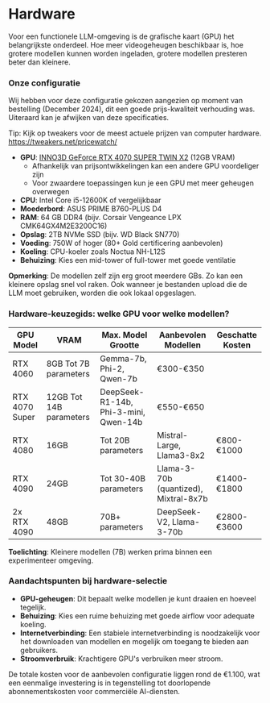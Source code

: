 # **Hardware**

Voor een functionele LLM-omgeving is de grafische kaart (GPU) het belangrijkste onderdeel. Hoe meer videogeheugen beschikbaar is, hoe grotere modellen kunnen worden ingeladen, grotere modellen presteren beter dan kleinere.

### **Onze configuratie**

Wij hebben voor deze configuratie gekozen aangezien op moment van bestelling (December 2024), dit een goede prijs-kwaliteit verhouding was. Uiteraard kan je afwijken van deze specificaties.

Tip: Kijk op tweakers voor de meest actuele prijzen van computer hardware. https://tweakers.net/pricewatch/

- **GPU**: [INNO3D GeForce RTX 4070 SUPER TWIN X2](https://www.inno3d.com/products_detail.php?refid=909) (12GB VRAM)
  - Afhankelijk van prijsontwikkelingen kan een andere GPU voordeliger zijn
  - Voor zwaardere toepassingen kun je een GPU met meer geheugen overwegen
- **CPU**: Intel Core i5-12600K of vergelijkbaar
- **Moederbord**: ASUS PRIME B760-PLUS D4
- **RAM**: 64 GB DDR4 (bijv. Corsair Vengeance LPX CMK64GX4M2E3200C16)
- **Opslag**: 2TB NVMe SSD (bijv. WD Black SN770)
- **Voeding**: 750W of hoger (80+ Gold certificering aanbevolen)
- **Koeling**: CPU-koeler zoals Noctua NH-L12S
- **Behuizing**: Kies een mid-tower of full-tower met goede ventilatie

**Opmerking**: De modellen zelf zijn erg groot meerdere GBs. Zo kan een kleinere opslag snel vol raken. Ook wanneer je bestanden upload die de LLM moet gebruiken, worden die ook lokaal opgeslagen.

### **Hardware-keuzegids: welke GPU voor welke modellen?**

| GPU Model | VRAM | Max. Model Grootte | Aanbevolen Modellen | Geschatte Kosten |
|---|---|---|---|---|
| RTX 4060 | 8GB Tot 7B parameters | Gemma-7b, Phi-2, Qwen-7b | €300-€350 | 
| RTX 4070 Super | 12GB Tot 14B parameters | DeepSeek-R1-14b, Phi-3-mini, Qwen-14b | €550-€650 | 
| RTX 4080 | 16GB | Tot 20B parameters | Mistral-Large, Llama3-8x2 | €800-€1000 |
| RTX 4090 | 24GB | Tot 30-40B parameters | Llama-3-70b (quantized), Mixtral-8x7b | €1400-€1800 | 
| 2x RTX 4090 | 48GB | 70B+ parameters | DeepSeek-V2, Llama-3-70b | €2800-€3600 |

**Toelichting**: Kleinere modellen (7B) werken prima binnen een experimenteer omgeving.

### **Aandachtspunten bij hardware-selectie**

- **GPU-geheugen**: Dit bepaalt welke modellen je kunt draaien en hoeveel tegelijk.
- **Behuizing**: Kies een ruime behuizing met goede airflow voor adequate koeling.
- **Internetverbinding**: Een stabiele internetverbinding is noodzakelijk voor het downloaden van modellen en mogelijk om toegang te bieden aan gebruikers.
- **Stroomverbruik**: Krachtigere GPU's verbruiken meer stroom.

De totale kosten voor de aanbevolen configuratie liggen rond de €1.100, wat een eenmalige investering is in tegenstelling tot doorlopende abonnementskosten voor commerciële AI-diensten.